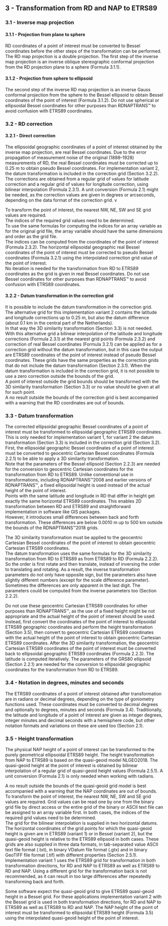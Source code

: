 ## 3 - Transformation from RD and NAP to ETRS89

### 3.1 - Inverse map projection

#### 3.1.1 - Projection from plane to sphere

RD coordinates of a point of interest must be converted to Bessel coordinates before the other steps of the transformation can be performed.  
The RD map projection is a double projection. The first step of the inverse map projection is an inverse oblique stereographic conformal projection from the RD projection plane to a sphere (Formula 3.1.1).

#### 3.1.2 - Projection from sphere to ellipsoid

The second step of the inverse RD map projection is an inverse Gauss conformal projection from the sphere to the Bessel ellipsoid to obtain Bessel coordinates of the point of interest (Formula 3.1.2).
Do not use spherical or ellipsoidal Bessel coordinates for other purposes than RDNAPTRANS™ to avoid confusion with ETRS89 coordinates.

### 3.2 - RD correction

#### 3.2.1 - Direct correction

The ellipsoidal geographic coordinates of a point of interest obtained by the inverse map projection, are real Bessel coordinates. Due to the error propagation of measurement noise of the original (1888–1928) measurements of RD, the real Bessel coordinates must be corrected up to 0.25 m to obtain pseudo Bessel coordinates. For implementation variant 2, the datum transformation is included in the correction grid (Section 3.2.2).
The corrections are obtained from a regular grid of values for latitude correction and a regular grid of values for longitude correction, using bilinear interpolation (Formula 2.3.1). A unit conversion (Formula 2.1) might be needed, as the correction values are given in degrees or arcseconds, depending on the data format of the correction grid. v

To transform the point of interest, the nearest NW, NE, SW and SE grid values are required.  
The indices of the required grid values need to be determined.  
To use the same formulas for computing the indices for an array variable as for the original grid file, the array variable should have the same dimensions and order as the grid file.  
The indices can be computed from the coordinates of the point of interest (Formula 2.3.2).
The horizontal ellipsoidal geographic real Bessel coordinates of the point of interest must be corrected to pseudo Bessel coordinates (Formula 3.2.1) using the interpolated correction grid value of the point of interest.  
No iteration is needed for the transformation from RD to ETRS89 coordinates as the grid is given in real Bessel coordinates.
Do not use Bessel coordinates for other purposes than RDNAPTRANS™ to avoid confusion with ETRS89 coordinates.

#### 3.2.2 - Datum transformation in the correction grid

It is possible to include the datum transformation in the correction grid.  
The alternative grid for this implementation variant 2 contains the latitude and longitude corrections up to 0.25 m, but also the datum difference (about 0.1 km in the central part of the Netherlands).  
In that way the 3D similarity transformation (Section 3.3) is not needed.  
With this alternative grid a bilinear interpolation of the latitude and longitude corrections (Formula 2.3.1) at the nearest grid points (Formula 2.3.2) and correction of real Bessel coordinates (Formula 3.2.1) can be applied as for a correction grid without the datum transformation, but in this case the output are ETRS89 coordinates of the point of interest instead of pseudo Bessel coordinates.
These grids have the same properties as the correction grids that do not include the datum transformation (Section 2.3.1).
When the datum transformation is included in the correction grid, it is not possible to use a zero correction outside the bounds of the grid.  
A point of interest outside the grid bounds should be transformed with the 3D similarity transformation (Section 3.3) or no value should be given at all for such point.  
A no result outside the bounds of the correction grid is best accompanied with a warning that the RD coordinates are out of bounds.

### 3.3 - Datum transformation

The corrected ellipsoidal geographic Bessel coordinates of a point of interest must be transformed to ellipsoidal geographic ETRS89 coordinates.  
This is only needed for implementation variant 1, for variant 2 the datum transformation (Section 3.3) is included in the correction grid (Section 3.2).  
First, the ellipsoidal geographic Bessel coordinates of a point of interest must be converted to geocentric Cartesian Bessel coordinates (Formula 2.2.1) to be able to apply a 3D similarity transformation.  
Note that the parameters of the Bessel ellipsoid (Section 2.2.3) are needed for the conversion to geocentric Cartesian coordinates for the transformation from RD to ETRS89.
Unlike conventional use in transformations, including RDNAPTRANS™2008 and earlier versions of RDNAPTRANS™, a fixed ellipsoidal height is used instead of the actual height of the point of interest.  
Points with the same latitude and longitude in RD that differ in height get exactly the same horizontal ETRS89 coordinates. This enables 2D transformation between RD and ETRS89 and straightforward implementation in software like GIS packages.  
However, it introduces small differences between back and forth transformation. These differences are below 0.0010 m up to 500 km outside the bounds of the RDNAPTRANS™2018 grids.

The 3D similarity transformation must be applied to the geocentric Cartesian Bessel coordinates of the point of interest to obtain geocentric Cartesian ETRS89 coordinates.  
The datum transformation uses the same formulas for the 3D similarity transformation from RD to ETRS89 as from ETRS89 to RD (Formula 2.2.2). So the order is first rotate and then translate, instead of inversing the order to translating and rotating. As a result, the inverse transformation parameters do not only have opposite sign, but the parameters also have slightly different numbers (except for the scale difference parameter). Sometimes the differences are only apparent in the last digit. The parameters could be computed from the inverse parameters too (Section 2.2.2).  

Do not use these geocentric Cartesian ETRS89 coordinates for other purposes than RDNAPTRANS™, as the use of a fixed height might be not appropriate and the actual height of the point of interest should be used.  
Instead, first convert the coordinates of the point of interest to ellipsoidal ETRS89 geographic coordinates and perform the height transformation (Section 3.5), then convert to geocentric Cartesian ETRS89 coordinates with the actual height of the point of interest to obtain geocentric Cartesian ETRS89 coordinates.
After the 3D similarity transformation, the geocentric Cartesian ETRS89 coordinates of the point of interest must be converted back to ellipsoidal geographic ETRS89 coordinates (Formula 2.2.3). The latitude is computed iteratively. The parameters of the GRS80 ellipsoid (Section 2.2.1) are needed for the conversion to ellipsoidal geographic coordinates for the transformation from RD to ETRS89.

### 3.4 - Notation in degrees, minutes and seconds

The ETRS89 coordinates of a point of interest obtained after transformation are in radians or decimal degrees, depending on the type of goniometry functions used. These coordinates must be converted to decimal degrees and optionally to degrees, minutes and seconds (Formula 3.4). Traditionally, the latitude and longitude of a point of interest are given as integer degrees, integer minutes and decimal seconds with a hemisphere code, but other notation formats and variations on these are used too (Section 2.1).

### 3.5 - Height transformation

The physical NAP height of a point of interest can be transformed to the purely geometrical ellipsoidal ETRS89 height. The height transformation from NAP to ETRS89 is based on the quasi-geoid model NLGEO2018. The quasi-geoid height at the point of interest is obtained by bilinear interpolation of a regular grid of quasi-geoid height values (Formula 2.5.1). A unit conversion (Formula 2.1) is only needed when working with radians.  

A no result outside the bounds of the quasi-geoid grid model is best accompanied with a warning that the NAP coordinates are out of bounds.
To transform the point of interest, the nearest NW, NE, SW and SE grid values are required. Grid values can be read one by one from the binary grid file by direct access or the entire grid of the binary or ASCII text file can be assigned to an array variable first. In both cases, the indices of the required grid values need to be determined.  
The grid for the bilinear interpolation is supplied in two horizontal datums. The horizontal coordinates of the grid points for which the quasi-geoid height is given are in ETRS89 (variant 1) or in Bessel (variant 2), but the quasi-geoid height is relative to the ETRS89 ellipsoid in both cases. These grids are also supplied in three data formats, in tab-separated value ASCII text file format (.txt), in binary VDatum file format (.gtx) and in binary GeoTIFF file format (.tif) with different properties (Section 2.5.1).  
Implementation variant 1 uses the ETRS89 grid for transformation in both transformation directions, for RD and NAP to ETRS89 as well as ETRS89 to RD and NAP. Using a different grid for the transformation back is not recommended, as it can result in too large differences after repeatedly transforming back and forth.

Some software expect the quasi-geoid grid to give ETRS89 quasi-geoid height in a Bessel grid. For these applications implementation variant 2 with the Bessel grid is used in both transformation directions, for RD and NAP to ETRS89 as well as ETRS89 to RD and NAP.
The NAP height of the point of interest must be transformed to ellipsoidal ETRS89 height (Formula 3.5) using the interpolated quasi-geoid height of the point of interest.

